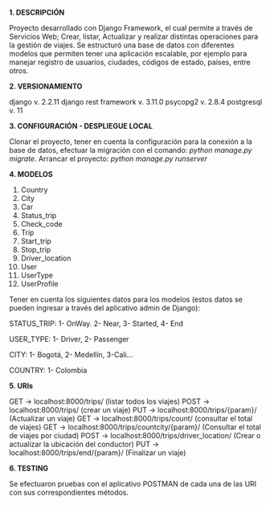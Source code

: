 **1. DESCRIPCIÓN**

Proyecto desarrollado con Django Framework, el cual permite a través de Servicios Web; Crear, listar, Actualizar y realizar distintas operaciones para la gestión de viajes.
Se estructuró una base de datos con diferentes modelos que permiten tener una aplicación escalable, por ejemplo para manejar registro de usuarios, ciudades, códigos de estado,
países, entre otros.
  
**2. VERSIONAMIENTO**

django v. 2.2.11
django rest framework v. 3.11.0
psycopg2 v. 2.8.4
postgresql v. 11

**3. CONFIGURACIÓN - DESPLIEGUE LOCAL**

Clonar el proyecto, tener en cuenta la configuración para la conexión a la base de datos, efectuar la migración con el comando: *python manage.py migrate*.
Arrancar el proyecto: *python manage.py runserver* 

**4. MODELOS**
1. Country
2. City
3. Car
4. Status_trip
5. Check_code
6. Trip
7. Start_trip
8. Stop_trip
9. Driver_location
10. User
11. UserType
12. UserProfile
 

Tener en cuenta los siguientes datos para los modelos (estos datos se pueden ingresar a través del aplicativo admin de Django):

STATUS_TRIP:
1- OnWay. 2- Near, 3- Started, 4- End

USER_TYPE:
1- Driver, 2- Passenger
   
CITY:
1- Bogotá, 2- Medellín, 3-Cali...

COUNTRY:
1- Colombia

**5. URIs**

GET  -> localhost:8000/trips/ (listar todos los viajes)
POST -> localhost:8000/trips/ (crear un viaje)
PUT  -> localhost:8000/trips/{param}/ (Actualizar un viaje)
GET  -> localhost:8000/trips/count/ (consultar el total de viajes)
GET  -> localhost:8000/trips/countcity/{param}/ (Consultar el total de viajes por ciudad)
POST -> localhost:8000/trips/driver_location/ (Crear o actualizar la ubicación del conductor)
PUT  -> localhost:8000/trips/end/{param}/ (Finalizar un viaje)

   
**6. TESTING**

Se efectuaron pruebas con el aplicativo POSTMAN de cada una de las URI con sus correspondientes métodos.
